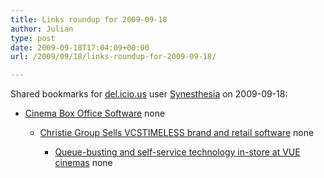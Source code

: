 ```yaml
---
title: Links roundup for 2009-09-18
author: Julian
type: post
date: 2009-09-18T17:04:09+00:00
url: /2009/09/18/links-roundup-for-2009-09-18/

---
```

Shared bookmarks for [del.icio.us][1] user [Synesthesia][2] on 2009-09-18:

  * [Cinema Box Office Software][3] 
    none</li> 
    
      * [Christie Group Sells VCSTIMELESS brand and retail software][4] 
        none</li> 
        
          * [Queue-busting and self-service technology in-store at VUE cinemas][5] 
            none</li> </ul>

 [1]: https://del.icio.us/
 [2]: https://del.icio.us/synesthesia
 [3]: https://www.vennersys.co.uk/boxoffice.asp
 [4]: https://www.vennersys.co.uk/11-2008a.asp
 [5]: https://www.vcstimeless.co.uk/retail_news_events/more/vue_queue_busting.asp
